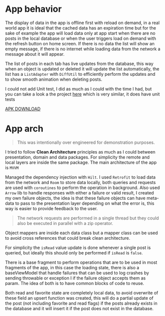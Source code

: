 # App behavior
The display of data in the app is offline first with reload on demand, in a real world app it is ideal that the cached data has an expiration time but for the sake of example the app will load data only at app start when there are no posts in the local database or when the user triggers load on demand with the refresh button on home screen. If there is no data the list will show an empty message, if there is no internet while loading data from the network a message about it will appear.

The list of posts in each tab has live updates from the database, this way when an object is updated or deleted it will update the list automatically, the list has a `ListAdapter` with `DiffUtil` to efficiently perform the updates and to show smooth animation when deleting posts.

I could not add Unit test, I did as much as I could with the time I had, but you can take a look a the project [here](https://gitlab.com/mynormeza92/git-hub-trending/-/tree/master) which is very similar, it does have unit tests

   [APK DOWNLOAD](https://drive.google.com/file/d/1ff26Pvbb70cRYKBHkTgGrRT9e3uUk3dp/view?usp=sharing)
   
# App arch

> This was intentionally over engineered for demonstration purposes.

I tried to follow **Clean Architecture** principles as much as I could between presentation, domain and data packages. For simplicity the remote and local layers are inside the same package. The main architecture of the app is `MVVM`

Managed the dependency injection with `Hilt`. I used `Retrofit` to load data from the network and `Room` to store data locally, both queries and requests are used with `coroutines` to perform the operation in background. Also used `Arrow` lib to handle responses with either a failure or valid result, I created my own failure objects, the idea is that these failure objects can have meta-data to pass to the presentation layer depending on what the error is, this way is easier to provide feedback to the user.

> The network requests are performed in a single thread but they could also be executed in parallel with a zip operator.

Object mappers are inside each data class but a mapper class can be used to avoid cross references that could break clean architecture.

For simplicity the `isRead` value update is done whenever a single post is queried, but ideally this should only be performed if `isRead` is `false`.

There is a base fragment to perform operations that are to be used in most fragments of the app, in this case the loading state, there is also a baseViewModel that handle failures that can be used to log crashes by sending throwable or exception I if the failure object accepts them as param. The idea of both is to have common blocks of code to reuse.

Both read and favorite state are completely local data, to avoid overwrite of these field an upsert function was created, this will do a partial update of the post (not including favorite and read flags) if the posts already exists in the database and it will insert it if the post does not exist in the database.
